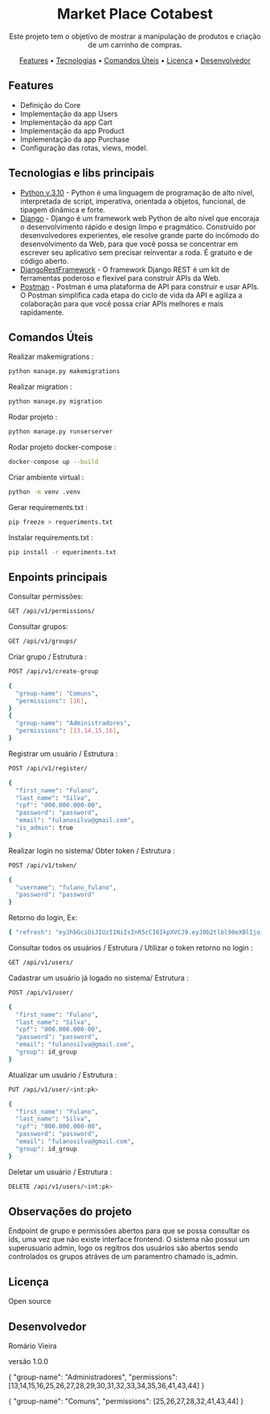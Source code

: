 
<h1 align="center">Market Place Cotabest</h1>
<p align="center">Este projeto tem o objetivo de mostrar a manipulação de produtos e criação de um carrinho de compras. </p>


<p align="center">
 <a href="#features">Features</a> • 
 <a href="#tecnologias">Tecnologias</a> •
 <a href="#tecnologias">Comandos Úteis</a> •
 <a href="#licenc-a">Licença</a> • 
 <a href="#autor">Desenvolvedor</a>
</p>

## Features

- Definição do Core
- Implementação da app Users
- Implementação da app Cart
- Implementação da app Product
- Implementação da app Purchase
- Configuração das rotas, views, model.

## Tecnologias e libs principais

- [Python v.3.10](https://www.python.org/downloads/release/python-310/) - Python é uma linguagem de programação de alto nível, interpretada de script, imperativa, orientada a objetos, funcional, de tipagem dinâmica e forte.
- [Django](https://www.djangoproject.com/) - Django é um framework web Python de alto nível que encoraja o desenvolvimento rápido e design limpo e pragmático. Construído por desenvolvedores experientes, ele resolve grande parte do incômodo do desenvolvimento da Web, para que você possa se concentrar em escrever seu aplicativo sem precisar reinventar a roda. É gratuito e de código aberto.
- [DjangoRestFramework](https://www.django-rest-framework.org/) - O framework Django REST é um kit de ferramentas poderoso e flexível para construir APIs da Web.
- [Postman](https://www.postman.com/) - Postman é uma plataforma de API para construir e usar APIs. O Postman simplifica cada etapa do ciclo de vida da API e agiliza a colaboração para que você possa criar APIs melhores e mais rapidamente.

## Comandos Úteis

Realizar makemigrations : 
```sh
python manage.py makemigrations
```
Realizar migration :
```sh
python manage.py migration
```
Rodar projeto :
```sh
python manage.py runserserver 
```
Rodar projeto docker-compose :
```sh
docker-compose up --build 
```
Criar ambiente virtual :
```sh
python -m venv .venv
```
Gerar requirements.txt :
```sh
pip freeze > requeriments.txt
```
Instalar requirements.txt :
```sh
pip install -r equeriments.txt
```


## Enpoints principais
Consultar permissões: 
```sh
GET /api/v1/permissions/
```
Consultar grupos: 
```sh
GET /api/v1/groups/
```
Criar grupo / Estrutura : 
```sh
POST /api/v1/create-group
```
```sh
{
  "group-name": "Comuns",
  "permissions": [16],
}
{
  "group-name": "Administradores",
  "permissions": [13,14,15,16],
}
```
Registrar um usuário / Estrutura : 
```sh
POST /api/v1/register/
```
```sh
{
  "first_name": "Fulano",
  "last_name": "Silva",
  "cpf": "000.000.000-00",
  "password": "password",
  "email": "fulanosilva@gmail.com",
  "is_admin": true
}
```
Realizar login no sistema/ Obter token / Estrutura : 
```sh
POST /api/v1/token/
```
```sh
{
  "username": "fulano_fulano",
  "password": "password"
}
``````
Retorno do login, Ex:
```sh
{ "refresh": "eyJhbGciOiJIUzI1NiIsInR5cCI6IkpXVCJ9.eyJ0b2tlbl90eXBlIjoicmVmcmVzaCIsImV4cCI6MTY2NDY1MTkyMCwiaWF0IjoxNjY0NjM3NTIwLCJqdGkiOiIwYTdjMWYwY2U0ZDQ0NDIzYWRhZDAwZjkyMGFhMzkyOSIsInVzZXJfaWQiOjUsInJvbGVzIjpbImF1dGguZGVsZXRlX3VzZXIiLCJhdXRoLmFkZF91c2VyIiwiYXV0aC5jaGFuZ2VfdXNlciIsImF1dGgudmlld191c2VyIl0sImlzX3N0YWZmIjpmYWxzZSwiaXNfc3VwZXJ1c2VyIjpmYWxzZSwidXNlcnMiOnsiaWQiOjUsInVzZXJuYW1lIjoibWFyY2VsYV9tYXJjZWxhIiwiaXNfc3RhZmYiOmZhbHNlLCJpc19zdXBlcnVzZXIiOmZhbHNlfSwicHJvZmlsZSI6eyJjcGYiOiI1MzE4MDc3ODAzMiJ9LCJwcmVmZXJlbmNlc191c2VyIjpudWxsfQ.IbzZ3kvcUTWVvFQ5yPJjz2m340s7rRuYrqlDF8RVnOU", "access": "eyJhbGciOiJIUzI1NiIsInR5cCI6IkpXVCJ9.eyJ0b2tlbl90eXBlIjoiYWNjZXNzIiwiZXhwIjoxNjY0NjQ0NzIwLCJpYXQiOjE2NjQ2Mzc1MjAsImp0aSI6IjBiYzViYTQzM2Q3ODRlNjY4ZmYxYjcxZDM4MmNkMjUxIiwidXNlcl9pZCI6NSwicm9sZXMiOlsiYXV0aC5kZWxldGVfdXNlciIsImF1dGguYWRkX3VzZXIiLCJhdXRoLmNoYW5nZV91c2VyIiwiYXV0aC52aWV3X3VzZXIiXSwiaXNfc3RhZmYiOmZhbHNlLCJpc19zdXBlcnVzZXIiOmZhbHNlLCJ1c2VycyI6eyJpZCI6NSwidXNlcm5hbWUiOiJtYXJjZWxhX21hcmNlbGEiLCJpc19zdGFmZiI6ZmFsc2UsImlzX3N1cGVydXNlciI6ZmFsc2V9LCJwcm9maWxlIjp7ImNwZiI6IjUzMTgwNzc4MDMyIn0sInByZWZlcmVuY2VzX3VzZXIiOm51bGx9.nzBLSSrtFdhKajwElL5TH3SP7dg3SFyqo67GKsMIhac" }
``````
Consultar todos os usuários / Estrutura / Utilizar o token retorno no login : 
```sh
GET /api/v1/users/
```
Cadastrar um usuário já logado no sistema/ Estrutura : 
```sh
POST /api/v1/user/
```
```sh
{
  "first_name": "Fulano",
  "last_name": "Silva",
  "cpf": "000.000.000-00",
  "password": "password",
  "email": "fulanosilva@gmail.com",
  "group": id_group
}
```
Atualizar um usuário / Estrutura : 
```sh
PUT /api/v1/user/<int:pk>
```
```sh
{
  "first_name": "Fulano",
  "last_name": "Silva",
  "cpf": "000.000.000-00",
  "password": "password",
  "email": "fulanosilva@gmail.com",
  "group": id_group
}
```
Deletar um usuário / Estrutura : 
```sh
DELETE /api/v1/users/<int:pk>
```


## Observações do projeto
Endpoint de grupo e permissões abertos para que se possa consultar os ids, uma vez que não existe interface frontend.
O sistema não possui um superusuario admin, logo os regitros dos usuários são abertos sendo controlados os grupos atráves de um paramentro chamado is_admin.

## Licença
Open source

## Desenvolvedor
Romário Vieira

versão 1.0.0











{
  "group-name": "Administradores",
  "permissions": [13,14,15,16,25,26,27,28,29,30,31,32,33,34,35,36,41,43,44]
}

{
  "group-name": "Comuns",
  "permissions": [25,26,27,28,32,41,43,44]
}